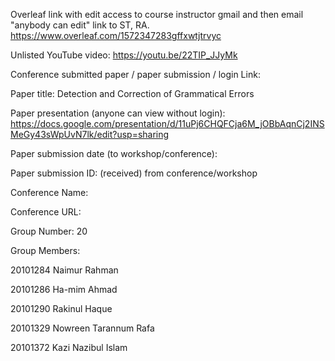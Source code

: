 Overleaf link with edit access to course instructor gmail and then email "anybody can edit" link to ST, RA.
https://www.overleaf.com/1572347283gffxwtjtrvyc

Unlisted YouTube video:
https://youtu.be/22TIP_JJyMk

Conference submitted paper / paper submission / login Link:

Paper title:
Detection and Correction of Grammatical Errors

Paper presentation (anyone can view without login):
https://docs.google.com/presentation/d/11uPj6CHQFCja6M_jOBbAqnCj2INSMeGy43sWpUvN7lk/edit?usp=sharing

Paper submission date (to workshop/conference):

Paper submission ID: (received) from conference/workshop


Conference Name:

Conference URL:

Group Number:
20

Group Members:

20101284 Naimur Rahman

20101286 Ha-mim Ahmad

20101290 Rakinul Haque

20101329 Nowreen Tarannum Rafa

20101372 Kazi Nazibul Islam
